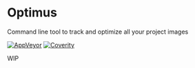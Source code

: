# Optimus
Command line tool to track and optimize all your project images

[![AppVeyor](https://img.shields.io/appveyor/ci/xleon/optimus.svg?style=for-the-badge)](https://ci.appveyor.com/project/xleon/optimus) 
[![Coverity](https://img.shields.io/coverity/scan/18333.svg?style=for-the-badge)](https://scan.coverity.com/projects/xleon-optimus)


<!--<a href="https://scan.coverity.com/projects/xleon-optimus">-->
<!--  <img alt="Coverity Scan Build Status"-->
<!--       src="https://img.shields.io/coverity/scan/18333.svg"/>-->
<!--</a>-->

WIP